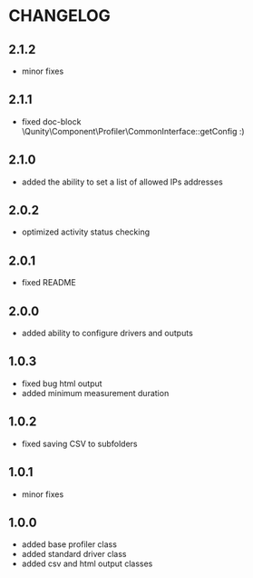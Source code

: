 CHANGELOG
=========

2.1.2
-----

 * minor fixes

2.1.1
-----

 * fixed doc-block \Qunity\Component\Profiler\CommonInterface::getConfig :)

2.1.0
-----

 * added the ability to set a list of allowed IPs addresses

2.0.2
-----

 * optimized activity status checking

2.0.1
-----

 * fixed README

2.0.0
-----

 * added ability to configure drivers and outputs

1.0.3
-----

 * fixed bug html output
 * added minimum measurement duration

1.0.2
-----

 * fixed saving CSV to subfolders

1.0.1
-----

 * minor fixes

1.0.0
-----

 * added base profiler class
 * added standard driver class
 * added csv and html output classes
